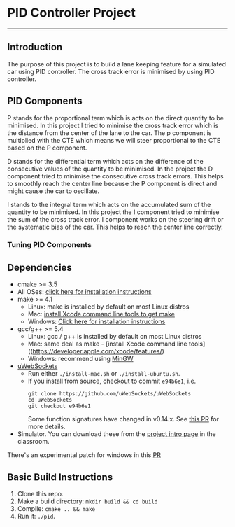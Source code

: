 # PID Controller Project
---

## Introduction

The purpose of this project is to build a lane keeping feature for a simulated car using PID controller. The cross track error is minimised by using PID controller. 

## PID Components

P stands for the proportional term which is acts on the direct quantity to be minimised. In this project I tried to minimise the cross track error which is the distance from the center of the lane to the car. The p component is multiplied with the CTE which means we will steer proportional to the CTE based on the P component.

D stands for the differential term which acts on the difference of the consecutive values of the quantity to be minimised. In the project the D component tried to minimise the consecutive cross track errors. This helps to smoothly reach the center line because the P component is direct and might cause the car to oscillate.

I stands to the integral term which acts on the accumulated sum of the quantity to be minimised. In this project the I component tried to minimise the sum of the cross track error. I component works on the steering drift or the systematic bias of the car. This helps to reach the center line correctly.

### Tuning PID Components


## Dependencies

* cmake >= 3.5
 * All OSes: [click here for installation instructions](https://cmake.org/install/)
* make >= 4.1
  * Linux: make is installed by default on most Linux distros
  * Mac: [install Xcode command line tools to get make](https://developer.apple.com/xcode/features/)
  * Windows: [Click here for installation instructions](http://gnuwin32.sourceforge.net/packages/make.htm)
* gcc/g++ >= 5.4
  * Linux: gcc / g++ is installed by default on most Linux distros
  * Mac: same deal as make - [install Xcode command line tools]((https://developer.apple.com/xcode/features/)
  * Windows: recommend using [MinGW](http://www.mingw.org/)
* [uWebSockets](https://github.com/uWebSockets/uWebSockets)
  * Run either `./install-mac.sh` or `./install-ubuntu.sh`.
  * If you install from source, checkout to commit `e94b6e1`, i.e.
    ```
    git clone https://github.com/uWebSockets/uWebSockets 
    cd uWebSockets
    git checkout e94b6e1
    ```
    Some function signatures have changed in v0.14.x. See [this PR](https://github.com/udacity/CarND-MPC-Project/pull/3) for more details.
* Simulator. You can download these from the [project intro page](https://github.com/udacity/self-driving-car-sim/releases) in the classroom.

There's an experimental patch for windows in this [PR](https://github.com/udacity/CarND-PID-Control-Project/pull/3)

## Basic Build Instructions

1. Clone this repo.
2. Make a build directory: `mkdir build && cd build`
3. Compile: `cmake .. && make`
4. Run it: `./pid`. 

